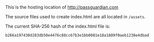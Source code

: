 This is the hosting location of http://passguardian.com

The source files used to create index.html are all located in `/assets`.

The current SHA-256 hash of the index.html file is:
    
	b266a197430d283db50e4476c88cc67b3e1bb0081e18a1809f0aeb1238e4dbad